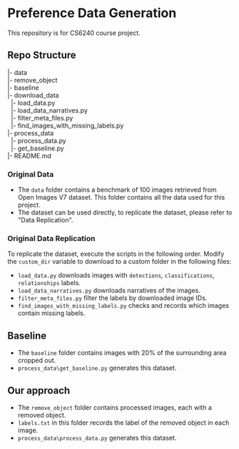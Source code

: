 # Preference Data Generation

This repository is for CS6240 course project.

## Repo Structure
|- data\
|- remove_object\
|- baseline\
|- download_data\
&nbsp;&nbsp;|- load_data.py\
&nbsp;&nbsp;|- load_data_narratives.py\
&nbsp;&nbsp;|- filter_meta_files.py\
&nbsp;&nbsp;|- find_images_with_missing_labels.py\
|- process_data\
&nbsp;&nbsp;|- process_data.py\
&nbsp;&nbsp;|- get_baseline.py\
|- README.md

### Original Data
- The `data` folder contains a benchmark of 100 images retrieved from Open Images V7 dataset. This folder contains all the data used for this project.
- The dataset can be used directly, to replicate the dataset, please refer to "Data Replication".

### Original Data Replication
To replicate the dataset, execute the scripts in the following order.
Modify the `custom_dir` variable to download to a custom folder in the following files:

- `load_data.py` downloads images with `detections`, `classifications`, `relationships` labels. 
- `load_data_narratives.py` downloads narratives of the images.
- `filter_meta_files.py` filter the labels by downloaded image IDs.
- `find_images_with_missing_labels.py` checks and records which images contain missing labels.

## Baseline
- The `baseline` folder contains images with 20% of the surrounding area cropped out.
- `process_data\get_baseline.py` generates this dataset.

## Our approach
- The `remove_object` folder contains processed images, each with a removed object.
- `labels.txt` in this folder records the label of the removed object in each image.
- `process_data\process_data.py` generates this dataset.
